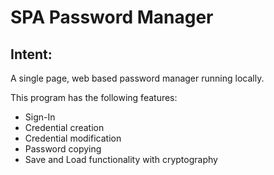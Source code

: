 # SPA Password Manager
## Intent:
A single page, web based password manager running locally.

This program has the following features:
- Sign-In
- Credential creation
- Credential modification
- Password copying
- Save and Load functionality with cryptography
